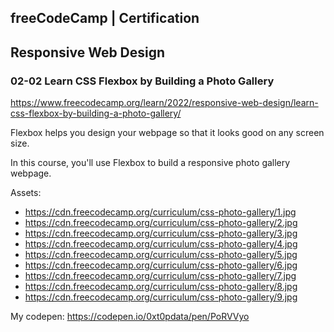 ## freeCodeCamp | Certification
## Responsive Web Design

### 02-02 Learn CSS Flexbox by Building a Photo Gallery

https://www.freecodecamp.org/learn/2022/responsive-web-design/learn-css-flexbox-by-building-a-photo-gallery/

Flexbox helps you design your webpage so that it looks good on any screen size.

In this course, you'll use Flexbox to build a responsive photo gallery webpage.

Assets:
- https://cdn.freecodecamp.org/curriculum/css-photo-gallery/1.jpg
- https://cdn.freecodecamp.org/curriculum/css-photo-gallery/2.jpg
- https://cdn.freecodecamp.org/curriculum/css-photo-gallery/3.jpg
- https://cdn.freecodecamp.org/curriculum/css-photo-gallery/4.jpg
- https://cdn.freecodecamp.org/curriculum/css-photo-gallery/5.jpg
- https://cdn.freecodecamp.org/curriculum/css-photo-gallery/6.jpg
- https://cdn.freecodecamp.org/curriculum/css-photo-gallery/7.jpg
- https://cdn.freecodecamp.org/curriculum/css-photo-gallery/8.jpg
- https://cdn.freecodecamp.org/curriculum/css-photo-gallery/9.jpg

My codepen: https://codepen.io/0xt0pdata/pen/PoRVVyo
